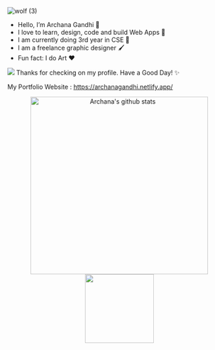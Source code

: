 ![wolf (3)](https://user-images.githubusercontent.com/74424757/111020129-90822900-83e9-11eb-9f56-97a3afb87845.jpg)
- Hello, I’m Archana Gandhi 🌺
- I love to learn, design, code and build Web Apps 🚀
- I am currently doing 3rd year in CSE 🏁
- I am a freelance graphic designer 🖌
- Fun fact: I do Art ❤

 ![](https://visitor-badge.laobi.icu/badge?page_id=archanagandhi)
 Thanks for checking on my profile. Have a Good Day! ✨
 
 My Portfolio Website : https://archanagandhi.netlify.app/
<p align=center>
<a href="https://github.com/archanagandhi">
  <img width= "400px"align="center" src="https://github-readme-stats.vercel.app/api?username=archanagandhi&show_icons=true&include_all_commits=true&count_private=true&theme=algolia" alt="Archana's github stats" />
</a>
<a href="https://github.com/archanagandhi">
  <img height="155px" align="center" src="https://github-readme-stats.vercel.app/api/top-langs/?username=archanagandhi&layout=compact&card_width=230&theme=algolia"/>
</a>
 </p>

<!---
archanagandhi/archanagandhi is a ✨ special ✨ repository because its `README.md` (this file) appears on your GitHub profile.
You can click the Preview link to take a look at your changes.
--->
